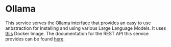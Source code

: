 # Ollama

This service serves the [Ollama](https://github.com/jmorganca/ollama) interface that provides an easy to use anbstraction for installing and using various Large Language Models. It uses [this](https://hub.docker.com/r/ollama/ollama) Docker Image. The documentation for the REST API this service provides can be found [here](https://github.com/jmorganca/ollama/blob/main/docs/api.md).
